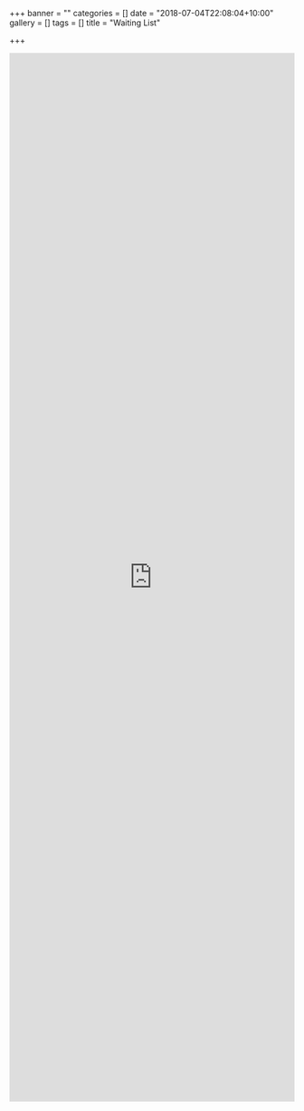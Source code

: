 +++
banner = ""
categories = []
date = "2018-07-04T22:08:04+10:00"
gallery = []
tags = []
title = "Waiting List"

+++
<iframe  id="waitingListFrame" src="https://script.google.com/a/samfordkindergarten.com.au/macros/s/AKfycbzWOQYhczs6nNG2am7cAPffZU4nTIA66HpJ7-Ml-HzDJCBi9hI/exec?page=new_form" height="1850px" width="100%" frameborder="0" marginheight="0" marginwidth="0">Loading....</iframe>